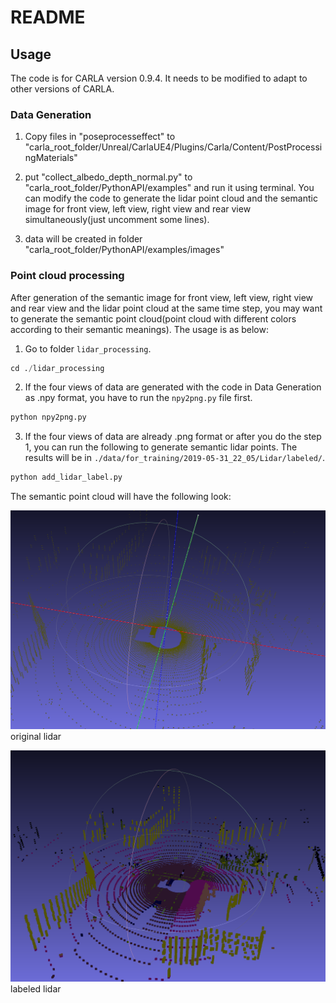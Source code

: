 # README

## Usage

The code is for CARLA version 0.9.4. It needs to be modified to adapt to other versions of CARLA.

### Data Generation

1. Copy files in "poseprocesseffect" to "carla_root_folder/Unreal/CarlaUE4/Plugins/Carla/Content/PostProcessingMaterials"

2. put "collect_albedo_depth_normal.py" to "carla_root_folder/PythonAPI/examples" and run it using terminal. You can modify the code to generate the lidar point cloud and the semantic image for front view, left view, right view and rear view simultaneously(just uncomment some lines).

3. data will be created in folder "carla_root_folder/PythonAPI/examples/images"

### Point cloud processing

After generation of the semantic image for front view, left view, right view and rear view and the lidar point cloud at the same time step, you may want to generate the semantic point cloud(point cloud with different colors according to their semantic meanings). The usage is as below:

1. Go to folder `lidar_processing`.

```python
cd ./lidar_processing
```

2. If the four views of data are generated with the code in Data Generation as .npy format, you have to run the `npy2png.py` file first.

```python
python npy2png.py
```

3. If the four views of data are already .png format or after you do the step 1, you can run the following to generate semantic lidar points. The results will be in `./data/for_training/2019-05-31_22_05/Lidar/labeled/`.

```python
python add_lidar_label.py
```

The semantic point cloud will have the following look:

![original lidar](./imgs/lidar.png)
original lidar

![labeled lidar](./imgs/lidar_labeled.png)
labeled lidar
